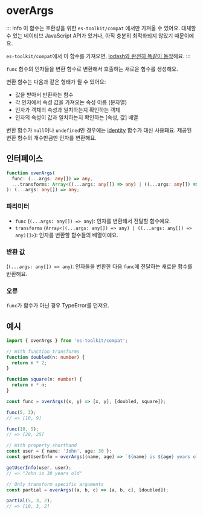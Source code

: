 # overArgs

::: info
이 함수는 호환성을 위한 `es-toolkit/compat` 에서만 가져올 수 있어요. 대체할 수 있는 네이티브 JavaScript API가 있거나, 아직 충분히 최적화되지 않았기 때문이에요.

`es-toolkit/compat`에서 이 함수를 가져오면, [lodash와 완전히 똑같이 동작](../../../compatibility.md)해요.
:::

`func` 함수의 인자들을 변환 함수로 변환해서 호출하는 새로운 함수를 생성해요.

변환 함수는 다음과 같은 형태가 될 수 있어요:

- 값을 받아서 반환하는 함수
- 각 인자에서 속성 값을 가져오는 속성 이름 (문자열)
- 인자가 객체의 속성과 일치하는지 확인하는 객체
- 인자의 속성이 값과 일치하는지 확인하는 [속성, 값] 배열

변환 함수가 `null`이나 `undefined`인 경우에는 [identity](../../function/identity.md) 함수가 대신 사용돼요.
제공된 변환 함수의 개수만큼만 인자를 변환해요.

## 인터페이스

```typescript
function overArgs(
  func: (...args: any[]) => any,
  ...transforms: Array<((...args: any[]) => any) | ((...args: any[]) => any)[]>
): (...args: any[]) => any;
```

### 파라미터

- `func` (`(...args: any[]) => any`): 인자를 변환해서 전달할 함수예요.
- `transforms` (`Array<((...args: any[]) => any) | ((...args: any[]) => any)[]>`): 인자를 변환할 함수들의 배열이에요.

### 반환 값

(`(...args: any[]) => any`): 인자들을 변환한 다음 `func`에 전달하는 새로운 함수를 반환해요.

### 오류

`func`가 함수가 아닌 경우 TypeError를 던져요.

## 예시

```typescript
import { overArgs } from 'es-toolkit/compat';

// With function transforms
function doubled(n: number) {
  return n * 2;
}

function square(n: number) {
  return n * n;
}

const func = overArgs((x, y) => [x, y], [doubled, square]);

func(5, 3);
// => [10, 9]

func(10, 5);
// => [20, 25]

// With property shorthand
const user = { name: 'John', age: 30 };
const getUserInfo = overArgs((name, age) => `${name} is ${age} years old`, ['name', 'age']);

getUserInfo(user, user);
// => "John is 30 years old"

// Only transform specific arguments
const partial = overArgs((a, b, c) => [a, b, c], [doubled]);

partial(5, 3, 2);
// => [10, 3, 2]
```
